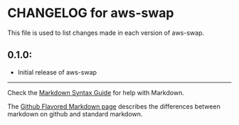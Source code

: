 # CHANGELOG for aws-swap

This file is used to list changes made in each version of aws-swap.

## 0.1.0:

* Initial release of aws-swap

- - -
Check the [Markdown Syntax Guide](http://daringfireball.net/projects/markdown/syntax) for help with Markdown.

The [Github Flavored Markdown page](http://github.github.com/github-flavored-markdown/) describes the differences between markdown on github and standard markdown.

